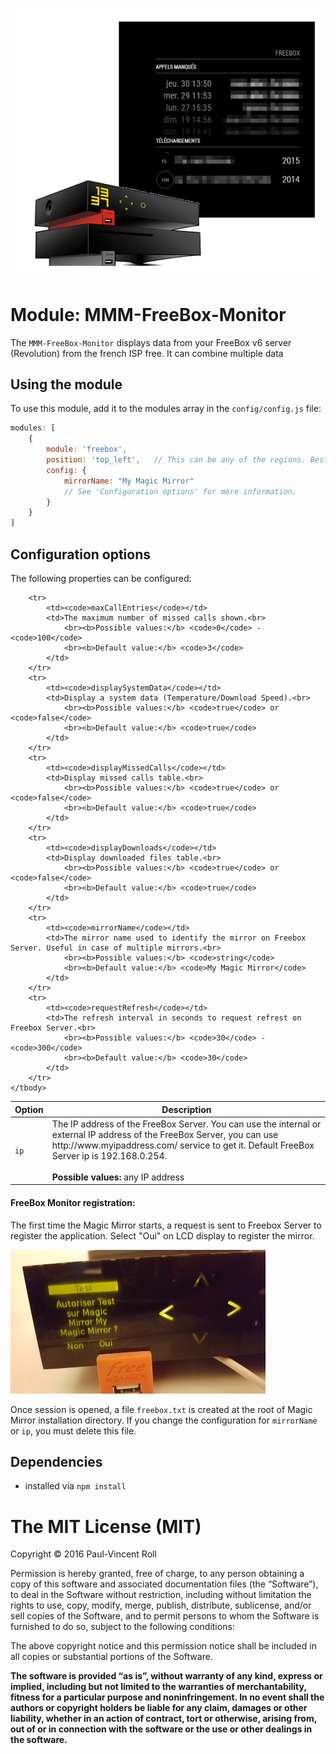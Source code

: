 
![MMM-FreeBox-Monitor: The module for MagicMirror. ](2016-06-30_14-34-46.png)

# Module: MMM-FreeBox-Monitor
The `MMM-FreeBox-Monitor` displays data from your FreeBox v6 server (Revolution) from the french ISP free. It can combine multiple data

## Using the module

To use this module, add it to the modules array in the `config/config.js` file:
````javascript
modules: [
	{
		module: 'freebox',
		position: 'top_left',	// This can be any of the regions. Best results in left or right regions.
		config: {
			mirrorName: "My Magic Mirror"
			// See 'Configuration options' for more information.
		}
	}
]
````

## Configuration options

The following properties can be configured:


<table width="100%">
	<!-- why, markdown... -->
	<thead>
		<tr>
			<th>Option</th>
			<th width="100%">Description</th>
		</tr>
	<thead>
	<tbody>
		<tr>
			<td><code>ip</code></td>
			<td>The IP address of the FreeBox Server. You can use the internal or external IP address of the FreeBox Server, you can use http://www.myipaddress.com/ service to get it. Default FreeBox Server ip is 192.168.0.254.<br>
				<br><b>Possible values:</b> any IP address
			</td>
		</tr>
	
		<tr>
			<td><code>maxCallEntries</code></td>
			<td>The maximum number of missed calls shown.<br>
				<br><b>Possible values:</b> <code>0</code> - <code>100</code>
				<br><b>Default value:</b> <code>3</code>
			</td>
		</tr>
		<tr>
			<td><code>displaySystemData</code></td>
			<td>Display a system data (Temperature/Download Speed).<br>
				<br><b>Possible values:</b> <code>true</code> or <code>false</code>
				<br><b>Default value:</b> <code>true</code>
			</td>
		</tr>
		<tr>
			<td><code>displayMissedCalls</code></td>
			<td>Display missed calls table.<br>
				<br><b>Possible values:</b> <code>true</code> or <code>false</code>
				<br><b>Default value:</b> <code>true</code>
			</td>
		</tr>
		<tr>
			<td><code>displayDownloads</code></td>
			<td>Display downloaded files table.<br>
				<br><b>Possible values:</b> <code>true</code> or <code>false</code>
				<br><b>Default value:</b> <code>true</code>
			</td>
		</tr>
		<tr>
			<td><code>mirrorName</code></td>
			<td>The mirror name used to identify the mirror on Freebox Server. Useful in case of multiple mirrors.<br>
				<br><b>Possible values:</b> <code>string</code>
				<br><b>Default value:</b> <code>My Magic Mirror</code>
			</td>
		</tr>
		<tr>
			<td><code>requestRefresh</code></td>
			<td>The refresh interval in seconds to request refrest on Freebox Server.<br>
				<br><b>Possible values:</b> <code>30</code> - <code>300</code>
				<br><b>Default value:</b> <code>30</code>
			</td>
		</tr>
	</tbody>
</table>

#### FreeBox Monitor registration:

The first time the Magic Mirror starts, a request is sent to Freebox Server to register the application. Select "Oui" on LCD display to register the mirror.

![MMM-FreeBox-Monitor: Registration ](20160630_234117.png)

Once session is opened, a file <code>freebox.txt</code> is created at the root of Magic Mirror installation directory. If you change the configuration for <code>mirrorName</code> or <code>ip</code>, you must delete this file.

## Dependencies
- installed via `npm install`

The MIT License (MIT)
=====================

Copyright © 2016 Paul-Vincent Roll

Permission is hereby granted, free of charge, to any person
obtaining a copy of this software and associated documentation
files (the “Software”), to deal in the Software without
restriction, including without limitation the rights to use,
copy, modify, merge, publish, distribute, sublicense, and/or sell
copies of the Software, and to permit persons to whom the
Software is furnished to do so, subject to the following
conditions:

The above copyright notice and this permission notice shall be
included in all copies or substantial portions of the Software.

**The software is provided “as is”, without warranty of any kind, express or implied, including but not limited to the warranties of merchantability, fitness for a particular purpose and noninfringement. In no event shall the authors or copyright holders be liable for any claim, damages or other liability, whether in an action of contract, tort or otherwise, arising from, out of or in connection with the software or the use or other dealings in the software.**
